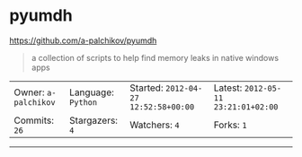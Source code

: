 # pyumdh

https://github.com/a-palchikov/pyumdh
<blockquote>
a collection of scripts to help find memory leaks in native windows apps
</blockquote>

<table><tr>
<tr><td>Owner: <code>a-palchikov</code></td>
    <td>Language: <code>Python</code></td>
    <td>Started: <code>2012-04-27 12:52:58+00:00</code></td>
    <td>Latest: <code>2012-05-11 23:21:01+02:00</code></td></tr>
<tr><td>Commits: <code>26</code></td>
    <td>Stargazers: <code>4</code></td>
    <td>Watchers: <code>4</code></td>
    <td>Forks: <code>1</code></td></tr>
</table>

---

